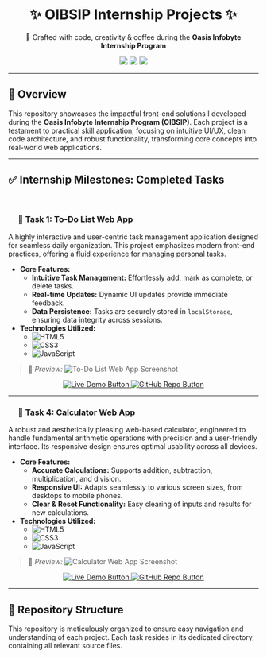 <h1 align="center">✨ OIBSIP Internship Projects ✨</h1>
<p align="center">
  🚀 Crafted with code, creativity & coffee during the <strong>Oasis Infobyte Internship Program</strong>
</p>
<p align="center">
  <a href="https://github.com/Diljith-kp" target="_blank"><img src="https://img.shields.io/badge/Author-Diljith%20K%20P-blue?style=flat-square" /></a>
  <a href="https://diljith.in" target="_blank"><img src="https://img.shields.io/badge/Portfolio-diljith.in-success?style=flat-square" /></a>
  <a href="mailto:diljithkp2005@gmail.com"><img src="https://img.shields.io/badge/Contact-Mail-EA4335?style=flat-square&logo=gmail&logoColor=white" /></a>
</p>

---

## 🧠 Overview

This repository showcases the impactful front-end solutions I developed during the **Oasis Infobyte Internship Program (OIBSIP)**. Each project is a testament to practical skill application, focusing on intuitive UI/UX, clean code architecture, and robust functionality, transforming core concepts into real-world web applications.

---

## ✅ Internship Milestones: Completed Tasks

<br>

### &nbsp;&nbsp;&nbsp;&nbsp; 📝 Task 1: To-Do List Web App

A highly interactive and user-centric task management application designed for seamless daily organization. This project emphasizes modern front-end practices, offering a fluid experience for managing personal tasks.

* **Core Features:**
    * **Intuitive Task Management:** Effortlessly add, mark as complete, or delete tasks.
    * **Real-time Updates:** Dynamic UI updates provide immediate feedback.
    * **Data Persistence:** Tasks are securely stored in `localStorage`, ensuring data integrity across sessions.
* **Technologies Utilized:**
    * <img alt="HTML5" src="https://img.shields.io/badge/HTML5-E34F26?style=for-the-badge&logo=html5&logoColor=white" />
    * <img alt="CSS3" src="https://img.shields.io/badge/CSS3-1572B6?style=for-the-badge&logo=css3&logoColor=white" />
    * <img alt="JavaScript" src="https://img.shields.io/badge/JavaScript-F7DF1E?style=for-the-badge&logo=javascript&logoColor=black" />

> 📸 *Preview:*
> ![To-Do List Web App Screenshot](assets/todo-preview.png)


<p align="center">
  <a href="https://your-todo-app-live-link.com" target="_blank">
    <img src="https://img.shields.io/badge/Live%20Demo-Visit%20App-%23007bff?style=for-the-badge&logo=appveyor&logoColor=white" alt="Live Demo Button" />
  </a>
  <a href="https://github.com/Diljith-kp/your-todo-app-repo" target="_blank">
    <img src="https://img.shields.io/badge/View%20Code-GitHub-%23181717?style=for-the-badge&logo=github&logoColor=white" alt="GitHub Repo Button" />
  </a>
</p>

---

### &nbsp;&nbsp;&nbsp;&nbsp; 🧮 Task 4: Calculator Web App

A robust and aesthetically pleasing web-based calculator, engineered to handle fundamental arithmetic operations with precision and a user-friendly interface. Its responsive design ensures optimal usability across all devices.

* **Core Features:**
    * **Accurate Calculations:** Supports addition, subtraction, multiplication, and division.
    * **Responsive UI:** Adapts seamlessly to various screen sizes, from desktops to mobile phones.
    * **Clear & Reset Functionality:** Easy clearing of inputs and results for new calculations.
* **Technologies Utilized:**
    * <img alt="HTML5" src="https://img.shields.io/badge/HTML5-E34F26?style=for-the-badge&logo=html5&logoColor=white" />
    * <img alt="CSS3" src="https://img.shields.io/badge/CSS3-1572B6?style=for-the-badge&logo=css3&logoColor=white" />
    * <img alt="JavaScript" src="https://img.shields.io/badge/JavaScript-F7DF1E?style=for-the-badge&logo=javascript&logoColor=black" />

> 📸 *Preview:*
> ![Calculator Web App Screenshot](assets/calculator-preview.png)


<p align="center">
  <a href="https://your-calculator-app-live-link.com" target="_blank">
    <img src="https://img.shields.io/badge/Live%20Demo-Visit%20App-%23007bff?style=for-the-badge&logo=appveyor&logoColor=white" alt="Live Demo Button" />
  </a>
  <a href="https://github.com/Diljith-kp/your-calculator-app-repo" target="_blank">
    <img src="https://img.shields.io/badge/View%20Code-GitHub-%23181717?style=for-the-badge&logo=github&logoColor=white" alt="GitHub Repo Button" />
  </a>
</p>

---

## 📂 Repository Structure

This repository is meticulously organized to ensure easy navigation and understanding of each project. Each task resides in its dedicated directory, containing all relevant source files.
